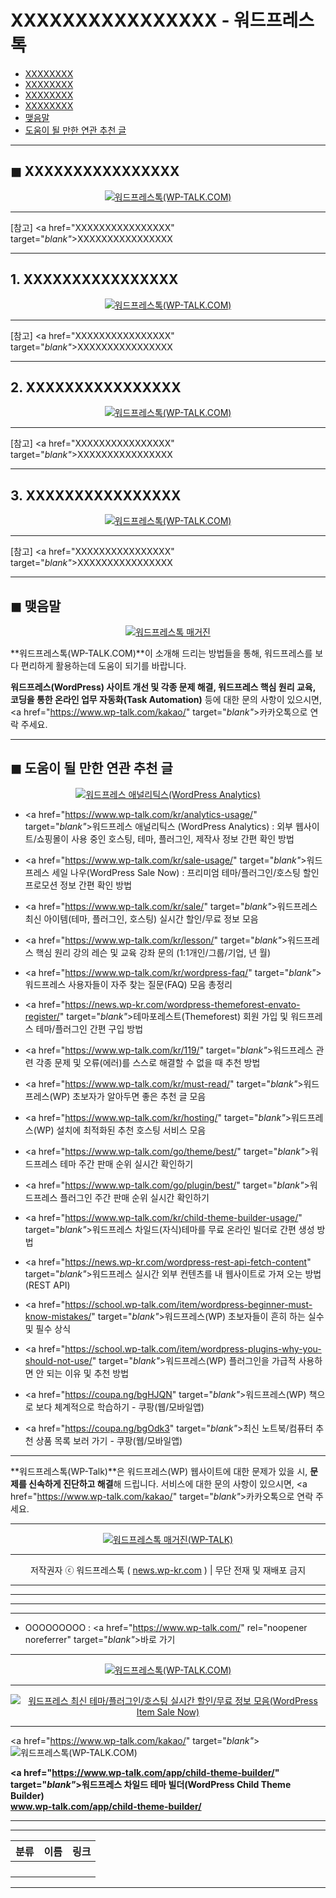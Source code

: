 # XXXXXXXXXXXXXXXX - 워드프레스톡

<!-- ---
title: "XXXXXXXXXXXXXXXX - 워드프레스톡"
description: XXXXXXXXXXXXXXXX
cover_img: https://hellotblog.files.wordpress.com/2018/04/trendtalk-wordpress-intro-main-800x450.jpg
feature_img: https://hellotblog.files.wordpress.com/2018/04/trendtalk-wordpress-intro-01-800x400.jpg
categories: 꿀팁
tags: 꿀팁
--- -->

- [XXXXXXXX](#index-00)
- [XXXXXXXX](#index-01)
- [XXXXXXXX](#index-02)
- [XXXXXXXX](#index-03)
- [맺음말](#index-epilogue)
- [도움이 될 만한 연관 추천 글](#recommendation)

***

<!-- <a name="index-00"></a> -->

## ◼︎ XXXXXXXXXXXXXXXX

<center><a href="https://www.wp-talk.com/kakao/" target="_blank"_><img src="https://hellotblog.files.wordpress.com/2019/08/wptalk-logo-03-120x120.png" style="max-width:100%;" alt="워드프레스톡(WP-TALK.COM)"></a></center>

***

[참고] <a href="XXXXXXXXXXXXXXXX" target="_blank"_>XXXXXXXXXXXXXXXX</a>

***

<!-- <a name="index-01"></a> -->

## 1. XXXXXXXXXXXXXXXX

<center><a href="https://www.wp-talk.com/kakao/" target="_blank"_><img src="https://hellotblog.files.wordpress.com/2019/08/wptalk-logo-03-120x120.png" style="max-width:100%;" alt="워드프레스톡(WP-TALK.COM)"></a></center>



***

[참고] <a href="XXXXXXXXXXXXXXXX" target="_blank"_>XXXXXXXXXXXXXXXX</a>

***

<!-- <a name="index-02"></a> -->

## 2. XXXXXXXXXXXXXXXX

<center><a href="https://www.wp-talk.com/kakao/" target="_blank"_><img src="https://hellotblog.files.wordpress.com/2019/08/wptalk-logo-03-120x120.png" style="max-width:100%;" alt="워드프레스톡(WP-TALK.COM)"></a></center>



***

[참고] <a href="XXXXXXXXXXXXXXXX" target="_blank"_>XXXXXXXXXXXXXXXX</a>

***

<!-- <a name="index-03"></a> -->

## 3. XXXXXXXXXXXXXXXX

<center><a href="https://www.wp-talk.com/kakao/" target="_blank"_><img src="https://hellotblog.files.wordpress.com/2019/08/wptalk-logo-03-120x120.png" style="max-width:100%;" alt="워드프레스톡(WP-TALK.COM)"></a></center>



***

[참고] <a href="XXXXXXXXXXXXXXXX" target="_blank"_>XXXXXXXXXXXXXXXX</a>

***

<!-- <a name="index-epilogue"></a> -->

## ◼︎ 맺음말

<center><a href="https://www.wp-talk.com/kakao/" rel="noopener noreferrer" target="_blank"_><img src="https://hellotblog.files.wordpress.com/2019/08/wptalk-cover-default-01-800x460.png" style="max-width:100%;" alt="워드프레스톡 매거진"></a></center>

**워드프레스톡(WP-TALK.COM)**이 소개해 드리는 방법들을 통해, 워드프레스를 보다 편리하게 활용하는데 도움이 되기를 바랍니다.

**워드프레스(WordPress) 사이트 개선 및 각종 문제 해결, 워드프레스 핵심 원리 교육, 코딩을 통한 온라인 업무 자동화(Task Automation)** 등에 대한 문의 사항이 있으시면, <a href="https://www.wp-talk.com/kakao/" target="_blank"_>카카오톡</a>으로 연락 주세요.

***

<!-- <a name="recommendation"></a> -->

## ◼︎ 도움이 될 만한 연관 추천 글

<center><a href="https://www.wp-talk.com/kr/analytics-usage/" target="_blank"_><img src="https://hellotblog.files.wordpress.com/2019/09/wptalk-wordpress-analytics-en-image-01-800x510.png" style="max-width:100%;" alt="워드프레스 애널리틱스(WordPress Analytics)"></a></center>

- <a href="https://www.wp-talk.com/kr/analytics-usage/" target="_blank"_>워드프레스 애널리틱스 (WordPress Analytics) : 외부 웹사이트/쇼핑몰이 사용 중인 호스팅, 테마, 플러그인, 제작사 정보 간편 확인 방법</a>

- <a href="https://www.wp-talk.com/kr/sale-usage/" target="_blank"_>워드프레스 세일 나우(WordPress Sale Now) : 프리미엄 테마/플러그인/호스팅 할인 프로모션 정보 간편 확인 방법</a>

- <a href="https://www.wp-talk.com/kr/sale/" target="_blank"_>워드프레스 최신 아이템(테마, 플러그인, 호스팅) 실시간 할인/무료 정보 모음</a>

- <a href="https://www.wp-talk.com/kr/lesson/" target="_blank"_>워드프레스 핵심 원리 강의 레슨 및 교육 강좌 문의 (1:1개인/그룹/기업, <span class="post-year"></span>년 <span class="post-month"></span>월)</a>

- <a href="https://www.wp-talk.com/kr/wordpress-faq/" target="_blank"_>워드프레스 사용자들이 자주 찾는 질문(FAQ) 모음 총정리</a>

- <a href="https://news.wp-kr.com/wordpress-themeforest-envato-register/" target="_blank"_>테마포레스트(Themeforest) 회원 가입 및 워드프레스 테마/플러그인 간편 구입 방법</a>

- <a href="https://www.wp-talk.com/kr/119/" target="_blank"_>워드프레스 관련 각종 문제 및 오류(에러)를 스스로 해결할 수 없을 때 추천 방법</a>

- <a href="https://www.wp-talk.com/kr/must-read/" target="_blank"_>워드프레스(WP) 초보자가 알아두면 좋은 추천 글 모음</a>

- <a href="https://www.wp-talk.com/kr/hosting/" target="_blank"_>워드프레스(WP) 설치에 최적화된 추천 호스팅 서비스 모음</a>

- <a href="https://www.wp-talk.com/go/theme/best/" target="_blank"_>워드프레스 테마 주간 판매 순위 실시간 확인하기</a>

- <a href="https://www.wp-talk.com/go/plugin/best/" target="_blank"_>워드프레스 플러그인 주간 판매 순위 실시간 확인하기</a>

- <a href="https://www.wp-talk.com/kr/child-theme-builder-usage/" target="_blank"_>워드프레스 차일드(자식)테마를 무료 온라인 빌더로 간편 생성 방법</a>

- <a href="https://news.wp-kr.com/wordpress-rest-api-fetch-content" target="_blank"_>워드프레스 실시간 외부 컨텐츠를 내 웹사이트로 가져 오는 방법 (REST API)</a>

- <a href="https://school.wp-talk.com/item/wordpress-beginner-must-know-mistakes/" target="_blank"_>워드프레스(WP) 초보자들이 흔히 하는 실수 및 필수 상식</a>

- <a href="https://school.wp-talk.com/item/wordpress-plugins-why-you-should-not-use/" target="_blank"_>워드프레스(WP) 플러그인을 가급적 사용하면 안 되는 이유 및 추천 방법</a>

- <a href="https://coupa.ng/bgHJQN" target="_blank"_>워드프레스(WP) 책으로 보다 체계적으로 학습하기 - 쿠팡(웹/모바일앱)</a>

- <a href="https://coupa.ng/bgOdk3" target="_blank"_>최신 노트북/컴퓨터 추천 상품 목록 보러 가기 - 쿠팡(웹/모바일앱)</a>

***
**워드프레스톡(WP-Talk)**은 워드프레스(WP) 웹사이트에 대한 문제가 있을 시, **문제를 신속하게 진단하고 해결**해 드립니다. 서비스에 대한 문의 사항이 있으시면, <a href="https://www.wp-talk.com/kakao/" target="_blank"_>카카오톡</a>으로 연락 주세요.

***
<center><a href="https://www.wp-talk.com/kakao/" target="_blank"_><img src="https://hellotblog.files.wordpress.com/2019/08/wptalk-logo-03-120x120.png" style="max-width:100%;" alt="워드프레스톡 매거진(WP-TALK)"></a></center>

***
<center>저작권자 ⓒ 워드프레스톡 ( <a href="https://www.wp-talk.com/kakao/" target="_blank"_>news.wp-kr.com</a> ) | 무단 전재 및 재배포 금지</center>

***
***
***
***
- OOOOOOOOO : <a href="https://www.wp-talk.com/" rel="noopener noreferrer" target="_blank"_>바로 가기</a>

***
<center><a href="https://www.wp-talk.com/kakao/" target="_blank"_><img src="https://hellotblog.files.wordpress.com/2019/08/wptalk-logo-03-120x120.png" style="max-width:100%;" alt="워드프레스톡(WP-TALK.COM)"></a></center>

***
<center><a href="https://www.wp-talk.com/kr/sale/" target="_blank"_><img src="https://hellotblog.files.wordpress.com/2019/10/wptalk-wordpress-sale-now-image-01-800x560.png" style="max-width:100%;" alt="워드프레스 최신 테마/플러그인/호스팅 실시간 할인/무료 정보 모음(WordPress Item Sale Now)"></a></center>

***
<div class="focus-zone-center">

<a href="https://www.wp-talk.com/kakao/" target="_blank"_><img src="https://hellotblog.files.wordpress.com/2019/08/wptalk-logo-03-120x120.png" style="max-width:100%;" alt="워드프레스톡(WP-TALK.COM)"></a>

**<a href="https://www.wp-talk.com/app/child-theme-builder/" target="_blank"_>워드프레스 차일드 테마 빌더(WordPress Child Theme Builder)<br>www.wp-talk.com/app/child-theme-builder/</a>**

</div>

***

<!-- Google Adsense (WP-TALK : Middle) : Start -->
<ins class="adsbygoogle"
   style="display:block"
   data-ad-client="ca-pub-1087484447886876"
   data-ad-slot="8762487232"
   data-ad-format="auto"
   data-full-width-responsive="false"></ins>
<script>
  (adsbygoogle = window.adsbygoogle || []).push({});
</script>
<!-- Google Adsense (WP-TALK : Middle) : End -->

***
|분류|이름|링크|
|:-:|:-:|:-:|
||||
||||
||||
||||

***

